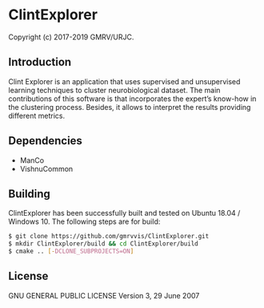 # ClintExplorer
Copyright (c) 2017-2019 GMRV/URJC.

## Introduction

Clint Explorer is an application that uses supervised and unsupervised 
learning techniques to cluster neurobiological dataset. 
The main contributions of this software is that incorporates the expert’s 
know-how in the clustering process. Besides, it allows to interpret the 
results providing different metrics.

## Dependencies

* ManCo
* VishnuCommon

## Building

ClintExplorer has been successfully built and tested on Ubuntu 18.04 / 
Windows 10. The following steps are for build:

```bash
$ git clone https://github.com/gmrvvis/ClintExplorer.git
$ mkdir ClintExplorer/build && cd ClintExplorer/build
$ cmake .. [-DCLONE_SUBPROJECTS=ON]
```

## License

GNU GENERAL PUBLIC LICENSE Version 3, 29 June 2007
